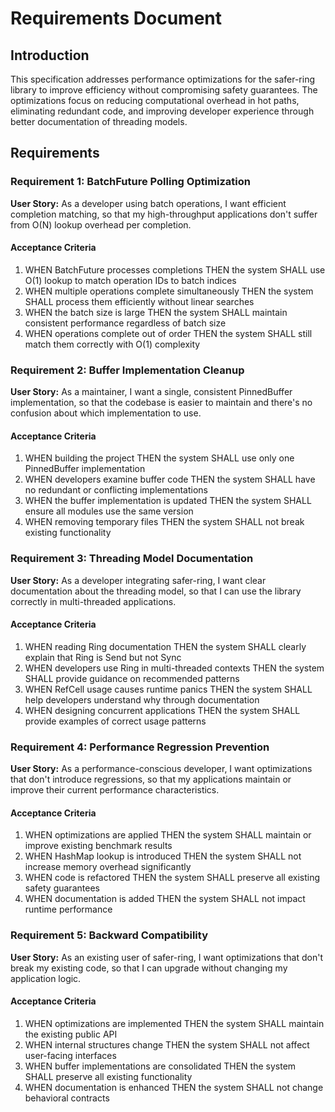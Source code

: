 # Requirements Document

## Introduction

This specification addresses performance optimizations for the safer-ring library to improve efficiency without compromising safety guarantees. The optimizations focus on reducing computational overhead in hot paths, eliminating redundant code, and improving developer experience through better documentation of threading models.

## Requirements

### Requirement 1: BatchFuture Polling Optimization

**User Story:** As a developer using batch operations, I want efficient completion matching, so that my high-throughput applications don't suffer from O(N) lookup overhead per completion.

#### Acceptance Criteria

1. WHEN BatchFuture processes completions THEN the system SHALL use O(1) lookup to match operation IDs to batch indices
2. WHEN multiple operations complete simultaneously THEN the system SHALL process them efficiently without linear searches
3. WHEN the batch size is large THEN the system SHALL maintain consistent performance regardless of batch size
4. WHEN operations complete out of order THEN the system SHALL still match them correctly with O(1) complexity

### Requirement 2: Buffer Implementation Cleanup

**User Story:** As a maintainer, I want a single, consistent PinnedBuffer implementation, so that the codebase is easier to maintain and there's no confusion about which implementation to use.

#### Acceptance Criteria

1. WHEN building the project THEN the system SHALL use only one PinnedBuffer implementation
2. WHEN developers examine buffer code THEN the system SHALL have no redundant or conflicting implementations
3. WHEN the buffer implementation is updated THEN the system SHALL ensure all modules use the same version
4. WHEN removing temporary files THEN the system SHALL not break existing functionality

### Requirement 3: Threading Model Documentation

**User Story:** As a developer integrating safer-ring, I want clear documentation about the threading model, so that I can use the library correctly in multi-threaded applications.

#### Acceptance Criteria

1. WHEN reading Ring documentation THEN the system SHALL clearly explain that Ring is Send but not Sync
2. WHEN developers use Ring in multi-threaded contexts THEN the system SHALL provide guidance on recommended patterns
3. WHEN RefCell usage causes runtime panics THEN the system SHALL help developers understand why through documentation
4. WHEN designing concurrent applications THEN the system SHALL provide examples of correct usage patterns

### Requirement 4: Performance Regression Prevention

**User Story:** As a performance-conscious developer, I want optimizations that don't introduce regressions, so that my applications maintain or improve their current performance characteristics.

#### Acceptance Criteria

1. WHEN optimizations are applied THEN the system SHALL maintain or improve existing benchmark results
2. WHEN HashMap lookup is introduced THEN the system SHALL not increase memory overhead significantly
3. WHEN code is refactored THEN the system SHALL preserve all existing safety guarantees
4. WHEN documentation is added THEN the system SHALL not impact runtime performance

### Requirement 5: Backward Compatibility

**User Story:** As an existing user of safer-ring, I want optimizations that don't break my existing code, so that I can upgrade without changing my application logic.

#### Acceptance Criteria

1. WHEN optimizations are implemented THEN the system SHALL maintain the existing public API
2. WHEN internal structures change THEN the system SHALL not affect user-facing interfaces
3. WHEN buffer implementations are consolidated THEN the system SHALL preserve all existing functionality
4. WHEN documentation is enhanced THEN the system SHALL not change behavioral contracts